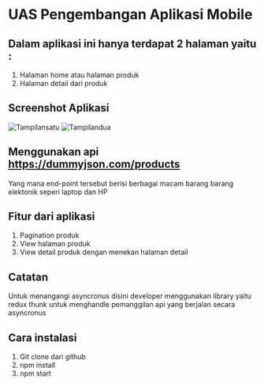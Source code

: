 # UAS Pengembangan Aplikasi Mobile

## Dalam aplikasi ini hanya terdapat 2 halaman yaitu :
1. Halaman home atau halaman produk
2. Halaman detail dari produk

## Screenshot Aplikasi
![Tampilansatu](https://user-images.githubusercontent.com/89154087/171195237-464665ce-dd83-428f-8450-3c89a4d9b5c0.jpeg)
![Tampilandua](https://user-images.githubusercontent.com/89154087/171189856-890f5357-bafc-417f-a39f-c39ca6b70134.jpeg)

## Menggunakan api https://dummyjson.com/products
Yang mana end-point tersebut berisi berbagai macam barang barang elektonik
seperi laptop dan HP

## Fitur dari aplikasi
1. Pagination produk
2. View halaman produk
2. View detail produk dengan menekan halaman detail

## Catatan
Untuk menangangi asyncronus disini developer menggunakan library yaitu redux thunk
untuk menghandle pemanggilan api yang berjalan secara asyncronus

## Cara instalasi
1. Git clone dari github
2. npm install
3. npm start
